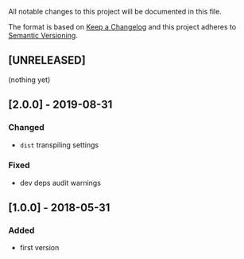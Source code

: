 All notable changes to this project will be documented in this file.

The format is based on [Keep a Changelog](http://keepachangelog.com/en/1.0.0/)
and this project adheres to [Semantic Versioning](http://semver.org/spec/v2.0.0.html).

## [UNRELEASED]
(nothing yet)

## [2.0.0] - 2019-08-31
### Changed
- `dist` transpiling settings
### Fixed
- dev deps audit warnings

## [1.0.0] - 2018-05-31
### Added
- first version
